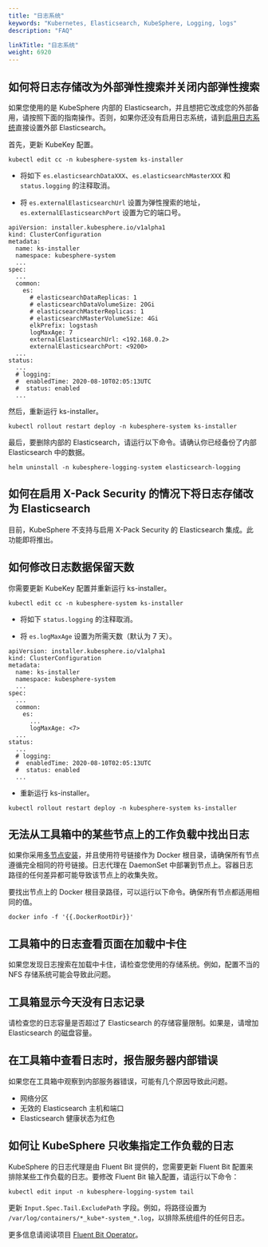 ```yaml
---
title: "日志系统"
keywords: "Kubernetes, Elasticsearch, KubeSphere, Logging, logs"
description: "FAQ"

linkTitle: "日志系统"
weight: 6920
---
```


## 如何将日志存储改为外部弹性搜索并关闭内部弹性搜索

如果您使用的是 KubeSphere 内部的 Elasticsearch，并且想把它改成您的外部备用，请按照下面的指南操作。否则，如果你还没有启用日志系统，请到[启用日志系统](.../.../logging/)直接设置外部 Elasticsearch。

首先，更新 KubeKey 配置。

```shell
kubectl edit cc -n kubesphere-system ks-installer
```

- 将如下 `es.elasticsearchDataXXX`、`es.elasticsearchMasterXXX` 和 `status.logging` 的注释取消。

- 将 `es.externalElasticsearchUrl` 设置为弹性搜索的地址，`es.externalElasticsearchPort` 设置为它的端口号。

```shell
apiVersion: installer.kubesphere.io/v1alpha1
kind: ClusterConfiguration
metadata:
  name: ks-installer
  namespace: kubesphere-system
  ...
spec:
  ...
  common:
    es:
      # elasticsearchDataReplicas: 1
      # elasticsearchDataVolumeSize: 20Gi
      # elasticsearchMasterReplicas: 1
      # elasticsearchMasterVolumeSize: 4Gi
      elkPrefix: logstash
      logMaxAge: 7
      externalElasticsearchUrl: <192.168.0.2>
      externalElasticsearchPort: <9200>
  ...
status:
  ...
  # logging:
  #  enabledTime: 2020-08-10T02:05:13UTC
  #  status: enabled
  ...
```

然后，重新运行 ks-installer。

```shell
kubectl rollout restart deploy -n kubesphere-system ks-installer
```

最后，要删除内部的 Elasticsearch，请运行以下命令。请确认你已经备份了内部 Elasticsearch 中的数据。

```shell
helm uninstall -n kubesphere-logging-system elasticsearch-logging
```

## 如何在启用 X-Pack Security 的情况下将日志存储改为 Elasticsearch

目前，KubeSphere 不支持与启用 X-Pack Security 的 Elasticsearch 集成。此功能即将推出。

## 如何修改日志数据保留天数

你需要更新 KubeKey 配置并重新运行 ks-installer。

```shell
kubectl edit cc -n kubesphere-system ks-installer
```

- 将如下 `status.logging` 的注释取消。

- 将 `es.logMaxAge` 设置为所需天数（默认为 7 天）。

```shell
apiVersion: installer.kubesphere.io/v1alpha1
kind: ClusterConfiguration
metadata:
  name: ks-installer
  namespace: kubesphere-system
  ...
spec:
  ...
  common:
    es:
      ...
      logMaxAge: <7>
  ...
status:
  ...
  # logging:
  #  enabledTime: 2020-08-10T02:05:13UTC
  #  status: enabled
  ...
```

- 重新运行 ks-installer。

```shell
kubectl rollout restart deploy -n kubesphere-system ks-installer
```

## 无法从工具箱中的某些节点上的工作负载中找出日志

如果你采用[多节点安装](.../.../installing-on-linux/introduction/multioverview/)，并且使用符号链接作为 Docker 根目录，请确保所有节点遵循完全相同的符号链接。日志代理在 DaemonSet 中部署到节点上。容器日志路径的任何差异都可能导致该节点上的收集失败。

要找出节点上的 Docker 根目录路径，可以运行以下命令。确保所有节点都适用相同的值。

```
docker info -f '{{.DockerRootDir}}'
```

## 工具箱中的日志查看页面在加载中卡住

如果您发现日志搜索在加载中卡住，请检查您使用的存储系统。例如，配置不当的 NFS 存储系统可能会导致此问题。

## 工具箱显示今天没有日志记录

请检查您的日志容量是否超过了 Elasticsearch 的存储容量限制。如果是，请增加 Elasticsearch 的磁盘容量。

## 在工具箱中查看日志时，报告服务器内部错误

如果您在工具箱中观察到内部服务器错误，可能有几个原因导致此问题。

- 网络分区
- 无效的 Elasticsearch 主机和端口
- Elasticsearch 健康状态为红色

## 如何让 KubeSphere 只收集指定工作负载的日志

KubeSphere 的日志代理是由 Fluent Bit 提供的，您需要更新 Fluent Bit 配置来排除某些工作负载的日志。要修改 Fluent Bit 输入配置，请运行以下命令：

```shell
kubectl edit input -n kubesphere-logging-system tail
```

更新 `Input.Spec.Tail.ExcludePath` 字段。例如，将路径设置为 `/var/log/containers/*_kube*-system_*.log`，以排除系统组件的任何日志。

更多信息请阅读项目 [Fluent Bit Operator](https://github.com/kubesphere/fluentbit-operator)。
